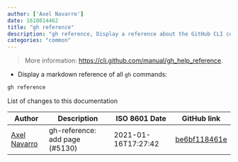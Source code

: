 ```yaml
---
author: ['Axel Navarro']
date: 1610814462
title: "gh reference"
description: "gh reference, Display a reference about the GitHub CLI command."
categories: "common"
---
```

> More information: <https://cli.github.com/manual/gh_help_reference>.

- Display a markdown reference of all `gh` commands:

```bash
gh reference
```
List of changes to this documentation


Author | Description | ISO 8601 Date | GitHub link
------|-----|-----|-----
[Axel Navarro](mailto:navarroaxel@gmail.com) | gh-reference: add page (#5130) | 2021-01-16T17:27:42 | [be6bf118461e](https://github.com/tldr-pages/tldr/commit/be6bf118461e4c3afe98f2508dec1667d572597b)

